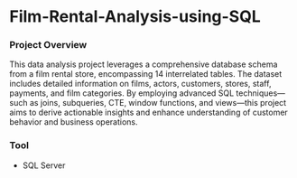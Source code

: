 # Film-Rental-Analysis-using-SQL


### Project Overview

This data analysis project leverages a comprehensive database schema from a film rental store, encompassing 14 interrelated tables. The dataset includes detailed information on films, actors, customers, stores, staff, payments, and film categories. By employing advanced SQL techniques—such as joins, subqueries, CTE, window functions, and views—this project aims to derive actionable insights and enhance understanding of customer behavior and business operations.


### Tool

- SQL Server

